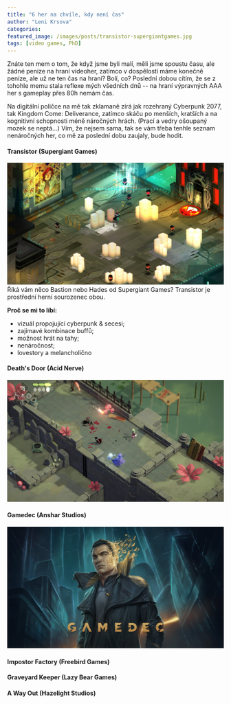 ```yaml
---
title: "6 her na chvíle, kdy není čas"
author: "Leni Krsova"
categories: 
featured_image: /images/posts/transistor-supergiantgames.jpg
tags: [video games, PhD]
---
```


Znáte ten mem o tom, že když jsme byli malí, měli jsme spoustu času, ale žádné peníze na hraní videoher, zatímco v dospělosti máme konečně peníze, ale už ne ten čas na hraní? Bolí, co? Poslední dobou cítím, že se z tohohle memu stala reflexe mých všedních dnů -- na hraní výpravných AAA her s gameplay přes 80h nemám čas. 

Na digitální poličce na mě tak zklamaně zírá jak rozehraný Cyberpunk 2077, tak Kingdom Come: Deliverance, zatímco skáču po menších, kratších a na kognitivní schopnosti méně náročných hrách. (Prací a vedry ošoupaný mozek se neptá...) Vím, že nejsem sama, tak se vám třeba tenhle seznam nenáročných her, co mě za poslední dobu zaujaly, bude hodit.

#### Transistor (Supergiant Games)

![](/images/posts/transistor-gameplay.jpg)
Říká vám něco Bastion nebo Hades od Supergiant Games? Transistor je prostřední herní sourozenec obou.

**Proč se mi to líbí:**
- vizuál propojující cyberpunk & secesi;
- zajímavé kombinace buffů;
- možnost hrát na tahy;
- nenáročnost;
- lovestory a melancholično

#### Death's Door (Acid Nerve)
![](/images/posts/deathdoor.jpg)

#### Gamedec (Anshar Studios)

![](/images/posts/gamedecintro.jpg)

#### Impostor Factory (Freebird Games)

#### Graveyard Keeper (Lazy Bear Games)

#### A Way Out (Hazelight Studios)

